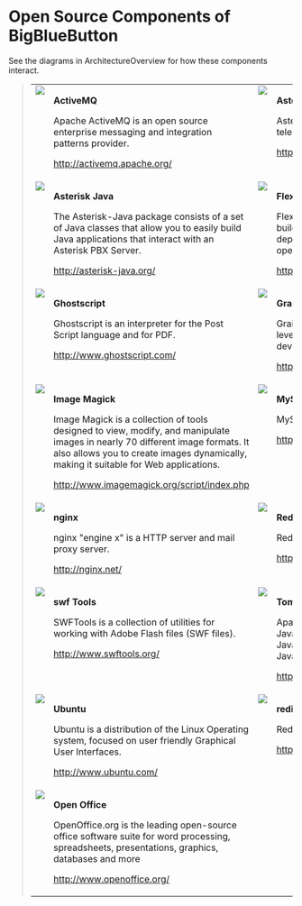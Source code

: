 # Open Source Components of BigBlueButton #

See the diagrams in ArchitectureOverview for how these components interact.

> <table>
<blockquote><tr>
<blockquote><td width='150' align='center' valign='top'><a href='http://activemq.apache.org/'><img src='http://bigbluebutton.googlecode.com/svn/trunk/bbb-images/arch_Diagrams/activeMQ.png' /></a></td>
<td width='300' valign='top'><p><b>ActiveMQ</b></p><p>Apache ActiveMQ is an open source enterprise messaging and integration patterns provider.</p><p><a href='http://activemq.apache.org/'><a href='http://activemq.apache.org/'>http://activemq.apache.org/</a></a></p></td>
<td width='150' align='center' valign='top'><a href='http://www.asterisk.org/'><img src='http://bigbluebutton.googlecode.com/svn/trunk/bbb-images/arch_Diagrams/asterisk.png' /></a></td>
<td width='300' valign='top'><p><b>Asterisk</b></p><p>Asterisk is an open source PBX, telephony engine, and telephony applications toolkit.</p><p><a href='http://www.asterisk.org/'><a href='http://www.asterisk.org/'>http://www.asterisk.org/</a></a></p></td>
</blockquote></tr>
<tr>
<blockquote><td width='150' align='center' valign='top'><a href='http://asterisk-java.org/'><img src='http://bigbluebutton.googlecode.com/svn/trunk/bbb-images/arch_Diagrams/asterisk_java.png' /></a></td>
<td width='300' valign='top'><p><b>Asterisk Java</b></p><p>The Asterisk-Java package consists of a set of Java classes that allow you to easily build Java applications that interact with an Asterisk PBX Server.</p><p><a href='http://asterisk-java.org/'><a href='http://asterisk-java.org/'>http://asterisk-java.org/</a></a></p></td>
<td width='150' align='center' valign='top'><a href='http://opensource.adobe.com/wiki/display/flexsdk/Flex+SDK'><img src='http://bigbluebutton.googlecode.com/svn/trunk/bbb-images/arch_Diagrams/flex.png' /></a></td>
<td width='300' valign='top'><p><b>Flex SDK</b></p><p>Flex is a highly productive, open source framework for building and maintaining expressive web applications that deploy consistently on all major browsers, desktops and operating systems.</p><p><a href='http://opensource.adobe.com/wiki/display/flexsdk/Flex+SDK'><a href='http://opensource.adobe.com/wiki/display/flexsdk/Flex+SDK'>http://opensource.adobe.com/wiki/display/flexsdk/Flex+SDK</a></a></p></td>
</blockquote></tr>
<tr>
<blockquote><td width='150' align='center' valign='top'><a href='http://www.ghostscript.com/'><img src='http://bigbluebutton.googlecode.com/svn/trunk/bbb-images/arch_Diagrams/ghost_script.png' /></a></td>
<td width='300' valign='top'><p><b>Ghostscript</b></p><p>Ghostscript is an interpreter for the Post Script language and for PDF.</p><p><a href='http://www.ghostscript.com/'><a href='http://www.ghostscript.com/'>http://www.ghostscript.com/</a></a></p></td>
<td width='150' align='center' valign='top'><a href='http://grails.org/'><img src='http://bigbluebutton.googlecode.com/svn/trunk/bbb-images/arch_Diagrams/grails.png' /></a></td>
<td width='300' valign='top'><p><b>Grails</b></p><p>Grails is an open-source web application framework that leverages the Groovy language and complements Java Web development.</p><p><a href='http://grails.org/'><a href='http://grails.org/'>http://grails.org/</a></a></p></td>
</blockquote></tr>
<tr>
<blockquote><td width='150' align='center' valign='top'><a href='http://www.imagemagick.org/script/index.php'><img src='http://bigbluebutton.googlecode.com/svn/trunk/bbb-images/arch_Diagrams/image_magick.png' /></a></td>
<td width='300' valign='top'><p><b>Image Magick</b></p><p>Image Magick is a collection of tools designed to view, modify, and manipulate images in nearly 70 different image formats. It also allows you to create images dynamically, making it suitable for Web applications.</p><p><a href='http://www.imagemagick.org/script/index.php'><a href='http://www.imagemagick.org/script/index.php'>http://www.imagemagick.org/script/index.php</a></a></p></td>
<td width='150' align='center' valign='top'><a href='http://www.mysql.com/'><img src='http://bigbluebutton.googlecode.com/svn/trunk/bbb-images/arch_Diagrams/mySQL.png' /></a></td>
<td width='300' valign='top'><p><b>MySQL</b></p><p>MySQL is an open source database</p><p><a href='http://www.mysql.com/'><a href='http://www.mysql.com/'>http://www.mysql.com/</a></a></p></td>
</blockquote></tr>
<tr>
<blockquote><td width='150' align='center' valign='top'><a href='http://nginx.net/'><img src='http://bigbluebutton.googlecode.com/svn/trunk/bbb-images/arch_Diagrams/nginx.png' /></a></td>
<td width='300' valign='top'><p><b>nginx</b></p><p>nginx "engine x" is a HTTP server and mail proxy server. </p><p><a href='http://nginx.net/'><a href='http://nginx.net/'>http://nginx.net/</a></a></p></td>
<td width='150' align='center' valign='top'><a href='http://osflash.org/red5'><img src='http://bigbluebutton.googlecode.com/svn/trunk/bbb-images/arch_Diagrams/red5.png' /></a></td>
<td width='300' valign='top'><p><b>Red5</b></p><p>Red5 is an Open Source Flash Server written in Java.</p><p><a href='http://red5.org/'><a href='http://red5.org/'>http://red5.org/</a></a></p></td>
</blockquote></tr>
<tr>
<blockquote><td width='150' align='center' valign='top'><a href='http://www.swftools.org/'><img src='http://bigbluebutton.googlecode.com/svn/trunk/bbb-images/arch_Diagrams/swftools.png' /></a></td>
<td width='300' valign='top'><p><b>swf Tools</b></p><p>SWFTools is a collection of utilities for working with Adobe Flash files (SWF files).</p><p><a href='http://www.swftools.org/'><a href='http://www.swftools.org/'>http://www.swftools.org/</a></a></p></td>
<td width='150' align='center' valign='top'><a href='http://tomcat.apache.org/'><img src='http://bigbluebutton.googlecode.com/svn/trunk/bbb-images/arch_Diagrams/tomcat.png' /></a></td>
<td width='300' valign='top'><p><b>Tomcat</b></p><p>Apache Tomcat is an implementation of the Java Servlet and JavaServer Pages technologies. The Java Servlet and JavaServer Pages specifications are developed under the Java Community Process.</p><p><a href='http://tomcat.apache.org/'><a href='http://tomcat.apache.org/'>http://tomcat.apache.org/</a></a></p></td>
</blockquote></tr>
<tr>
<blockquote><td width='150' align='center' valign='top'><a href='http://www.ubuntu.com/'><img src='http://bigbluebutton.googlecode.com/svn/trunk/bbb-images/arch_Diagrams/ubuntu.png' /></a></td>
<td width='300' valign='top'><p><b>Ubuntu</b></p><p>Ubuntu is a distribution of the Linux Operating system, focused on user friendly Graphical User Interfaces.</p><p><a href='http://www.ubuntu.com/'><a href='http://www.ubuntu.com/'>http://www.ubuntu.com/</a></a></p></td>
<td width='150' align='center' valign='top'><a href='http://redis.io/'><img src='http://redis.io/images/redis.png' /></a></td>
<td width='300' valign='top'><p><b>redis</b></p><p>Redis is an open source, advanced key-value store.</p><p><a href='http://redis.io/'><a href='http://redis.io/'>http://redis.io/</a></a></p></td>
</blockquote></tr>
<tr>
<blockquote><td width='150' align='center' valign='top'><a href='http://www.openoffice.org/'><img src='http://bigbluebutton.googlecode.com/svn/trunk/bbb-images/openoffice-logo.png' /></a></td>
<td width='300' valign='top'><p><b>Open Office</b></p><p>OpenOffice.org is the leading open-source office software suite for word processing, spreadsheets, presentations, graphics, databases and more</p><p><a href='http://www.openoffice.org/'><a href='http://www.openoffice.org/'>http://www.openoffice.org/</a></a></p></td>
</blockquote></tr>
</blockquote><blockquote></table>